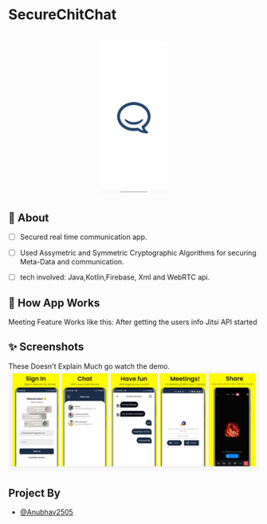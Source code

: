 # SecureChitChat

<h1 align="center">
  <img src="https://github.com/Anubhav2505/SecureChitChat/blob/main/ScreenShots/s4.jpg" width="136" alt="icon">

</h1>






## 🌟 About
- [ ] Secured real time communication app.
- [ ] Used Assymetric and Symmetric Cryptographic Algorithms for securing Meta-Data and communication.
- [ ] tech involved: Java,Kotlin,Firebase, Xml and WebRTC api.


## 📃 How App Works
Meeting Feature Works like this: After getting the users info Jitsi API started


## ✨ Screenshots
 These Doesn't Explain Much go watch the demo.
![Secured Chat App](https://github.com/Anubhav2505/SecureChitChat/blob/main/ScreenShots/Screenshot%20(219).png)




 ## Project By
- [@Anubhav2505](https://github.com/Anubhav2505)

